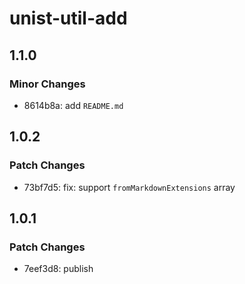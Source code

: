 # unist-util-add

## 1.1.0

### Minor Changes

- 8614b8a: add `README.md`

## 1.0.2

### Patch Changes

- 73bf7d5: fix: support `fromMarkdownExtensions` array

## 1.0.1

### Patch Changes

- 7eef3d8: publish
